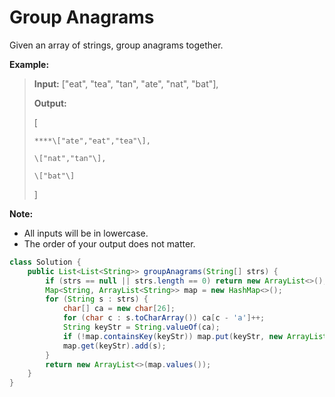 # Group Anagrams

Given an array of strings, group anagrams together.

**Example:**

> **Input:** \["eat", "tea", "tan", "ate", "nat", "bat"\], 
>
> **Output:** 
>
> \[ 
>
>     ****\["ate","eat","tea"\], 
>
>     \["nat","tan"\], 
>
>     \["bat"\]
>
>  \]

**Note:**

* All inputs will be in lowercase.
* The order of your output does not matter.

```java
class Solution {
    public List<List<String>> groupAnagrams(String[] strs) {
        if (strs == null || strs.length == 0) return new ArrayList<>();
        Map<String, ArrayList<String>> map = new HashMap<>();
        for (String s : strs) {
            char[] ca = new char[26];
            for (char c : s.toCharArray()) ca[c - 'a']++;
            String keyStr = String.valueOf(ca);
            if (!map.containsKey(keyStr)) map.put(keyStr, new ArrayList<String>());
            map.get(keyStr).add(s);
        }
        return new ArrayList<>(map.values());
    }
}
```

